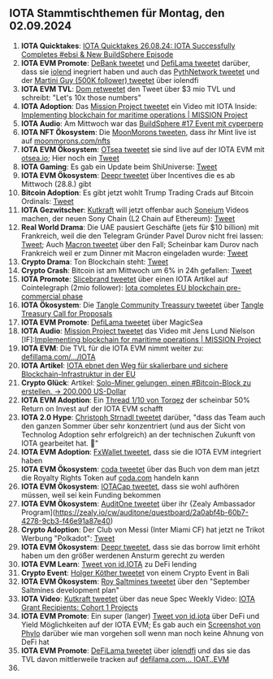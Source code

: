 ## IOTA Stammtischthemen für Montag, den 02.09.2024

1. **IOTA Quicktakes**: [IOTA Quicktakes 26.08.24: IOTA Successfully Completes #ebsi & New BuildSphere Episode](https://www.youtube.com/watch?v=1y1soUjylGc)
2. **IOTA EVM Promote**: [DeBank tweetet](https://x.com/DeBankDeFi/status/1828262114643059151) und [DefiLama tweetet](https://x.com/DefiLlama/status/1828153223779078429) darüber, dass sie [iolend](https://x.com/iolendfi) inegriert haben und auch das [PythNetwork tweetet](https://x.com/PythNetwork/status/1828115264287973872) und der [Martini Guy (500K follower) tweetet](https://x.com/MartiniGuyYT/status/1828087881677582678) über iolendfi
3. **IOTA EVM TVL**: [Dom retweetet](https://x.com/DomSchiener/status/1828172737866567766) den Tweet über $3 mio TVL und schreibt: "Let's 10x those numbers"
4. **IOTA Adoption**: Das [Mission Project tweetet](https://x.com/ProjectMission/status/1828420559333433347) ein Video mit IOTA Inside: [Implementing blockchain for maritime operations | MISSION Project](https://www.youtube.com/watch?v=Ry2x9IWBzP8)
5. **IOTA Audio**: Am Mittwoch war das [BuildSphere #17 Event mit cyperperp](https://x.com/iota/status/1826953990250086794)
6. **IOTA NFT Ökosystem**: Die [MoonMorons tweeten](https://x.com/MoonMorons/status/1828115337314984051), dass ihr Mint live ist auf [moonmorons.com/nfts](https://moonmorons.com/nfts)
7. **IOTA EVM Ökosystem**: [OTsea tweetet](https://x.com/otseaERC20/status/1828124644471382404) sie sind live auf der IOTA EVM mit [otsea.io](https://www.otsea.io/en); Hier noch ein [Tweet](https://x.com/otseaERC20/status/1829917626816241683)
8. **IOTA Gaming**: Es gab ein Update beim ShiUniverse: [Tweet](https://x.com/Shiuniverse/status/1826317495281537183)
9. **IOTA EVM Ökosystem**: [Deepr tweetet](https://x.com/DeeprFinance/status/1828130656171499853) über Incentives die es ab Mittwoch (28.8.) gibt
10. **Bitcoin Adoption**: Es gibt jetzt wohlt Trump Trading Crads auf Bitcoin Ordinals: [Tweet](https://x.com/BitcoinMagazine/status/1828469068019495038)
11. **IOTA Gezwitscher**: [Kutkraft](https://x.com/kutkraft) will jetzt offenbar auch [Soneium](https://x.com/soneium) Videos machen, der neuen Sony Chain (L2 Chain auf Ethereum): [Tweet](https://x.com/SpecWeekly/status/1828595947523493953)
12. **Real World Drama**: Die UAE pausiert Geschäfte (jets für $10 billion) mit Frankreich, weil die den Telegram Gründer Pavel Durov nicht frei lassen: [Tweet](https://x.com/AutismCapital/status/1828640772952076601); Auch [Macron tweetet](https://x.com/EmmanuelMacron/status/1828077245606342672) über den Fall; Scheinbar kam Durov nach Frankreich weil er zum Dinner mit Macron eingeladen wurde: [Tweet](https://x.com/MarioNawfal/status/1828524724164469013)
13. **Crypto Drama**: Ton Blockchain steht: [Tweet](https://x.com/ton_blockchain/status/1828644569669607839)
14. **Crypto Crash**: Bitcoin ist am Mittwoch um 6% in 24h gefallen: [Tweet](https://x.com/BitcoinMagazine/status/1828555625728823778)
15. **IOTA Promote**: [Slicebrand tweetet](https://x.com/slicedbrand/status/1829157557472243897) über einen IOTA Artikel auf Cointelegraph (2mio follower): [Iota completes EU blockchain pre-commercial phase](https://cointelegraph.com/news/iota-completes-eu-blockchain-pre-commercial-phase)
16. **IOTA Ökosystem**: Die [Tangle Community Treassury tweetet](https://x.com/TangleTreasury/status/1829173819602247900) über [Tangle Treasury Call for Proposals](https://medium.com/@tangletreasury_87751/tangle-treasury-call-for-proposals-9b0809b6c79a)
17. **IOTA EVM Promote**: [DefiLama tweetet](https://x.com/DefiLlama/status/1828903635884884360) über MagicSea
18. **IOTA Audio**: [Mission Project tweetet](https://x.com/DefiLlama/status/1828903635884884360) das Video mit Jens Lund Nielson [IF]:[Implementing blockchain for maritime operations | MISSION Project](https://www.youtube.com/watch?v=Ry2x9IWBzP8)
19. **IOTA EVM**: Die TVL für die IOTA EVM nimmt weiter zu: [defillama.com/.../IOTA](https://defillama.com/chain/IOTA%20EVM)
20. **IOTA Artikel**: [IOTA ebnet den Weg für skalierbare und sichere Blockchain-Infrastruktur in der EU](https://www.coinkurier.de/iota-ebnet-den-weg-fuer-skalierbare-und-sichere-blockchain-infrastruktur-in-der-eu/)
21. **Crypto Glück**: Artikel: [ Solo-Miner gelungen, einen #Bitcoin-Block zu erstellen. -> 200.000 US-Dollar](https://x.com/btcecho/status/1829519910566859026)
22. **IOTA EVM Adoption**: Ein [Thread 1/10 von Torqez](https://x.com/torqez/status/1829457294574457203) der scheinbar 50% Return on Invest auf der IOTA EVM schafft
23. **IOTA 2.0 Hype**: [Christoph Strnadl tweetet](https://x.com/archimate/status/1829523104336371942) darüber, "dass das Team auch den ganzen Sommer über sehr konzentriert (und aus der Sicht von Technolog Adoption sehr erfolgreich) an der technischen Zukunft von IOTA gearbeitet hat. 💪"
24. **IOTA EVM Adoption**: [FxWallet tweetet](https://x.com/FxWallet/status/1829446631776833542), dass sie die IOTA EVM integriert haben
25. **IOTA EVM Ökosystem**: [coda tweetet](https://x.com/coda_digital/status/1829450542906552325) über das Buch von dem man jetzt die Royalty Rights Token auf [coda.com](https://www.coda.to/exchange/17) handeln kann
26. **IOTA EVM Ökosystem**: [IOTACap tweetet](https://x.com/IotaCap/status/1829532629009605015), dass sie wohl aufhören müssen, weil sei kein Funding bekommen
27. **IOTA EVM Ökosystem**: [AuditOne tweetet](https://x.com/auditone_dao/status/1829514525038485535) über ihr {Zealy Ambassador Program](https://zealy.io/cw/auditone/questboard/2a0abf4b-60b7-4278-9cb3-f46e91a87e40)
28. **Crypto Adoption**: Der Club von Messi (Inter Miami CF) hat jetzt ne Trikot Werbung "Polkadot": [Tweet](https://x.com/InterMiamiCF/status/1829222185539371477)
29. **IOTA EVM Ökosystem**: [Deepr tweetet](https://x.com/DeeprFinance/status/1829545562183434285), dass sie das borrow limit erhöht haben um den größer werdenen Ansturm gerecht zu werden
30. **IOTA EVM Learn**: [Tweet von id.IOTA](https://x.com/id_iota/status/1829608300561719343) zu DeFi lending
31. **Crypto Event**: [Holger Köther tweetet](https://x.com/HolgerKoether/status/1829825669565727038) von einem Crypto Event in Bali
32. **IOTA EVM Ökosystem**: [Roy Saltmines tweetet](https://x.com/SaltminesRoy/status/1829718101036056794) über den "September Saltmines development plan"
33. **IOTA Video**: [Kutkraft tweetet](https://x.com/kutkraft/status/1829794330976141502) über das neue Spec Weekly Video: [IOTA Grant Recipients: Cohort 1 Projects](https://www.youtube.com/watch?v=i9AQs7Lc9A4)
34. **IOTA EVM Promote**: Ein super (langer) [Tweet von id.iota](https://x.com/id_iota/status/1829608300561719343) über DeFi und Yield Möglichkeiten auf der IOTA EVM; Es gab auch ein [Screenshot von Phylo](https://x.com/Vrom14286662/status/1829546075075780922) darüber wie man vorgehen soll wenn man noch keine Ahnung von DeFi hat
35. **IOTA EVM Promote**: [DeFiLama tweetet](https://x.com/DefiLlama/status/1829930340514672885) über [iolendfi](https://x.com/iolendfi) und das sie das TVL davon mittlerweile tracken auf [defilama.com... IOAT..EVM](https://defillama.com/chain/IOTA%20EVM)
36. 
